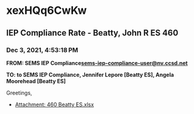 # xexHQq6CwKw
## IEP Compliance Rate - Beatty, John R ES 460
### Dec 3, 2021, 4:53:18 PM
**FROM: SEMS IEP Compliance<sems-iep-compliance-user@nv.ccsd.net>**

**TO: to SEMS IEP Compliance, Jennifer Lepore [Beatty ES], Angela Moorehead [Beatty ES]**


Greetings,  





* [Attachment: 460 Beatty ES.xlsx](xexHQq6CwKw-attachment-1.xlsx)
